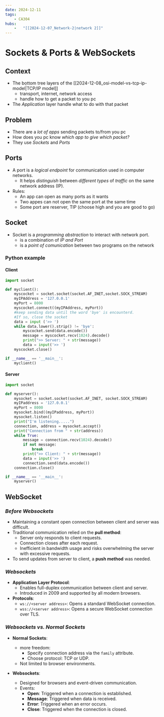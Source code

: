 ```yaml
---
date: 2024-12-11 
tags: 
    - CA304
hubs: 
    -   "[[2024-12-07_Network-2|network 2]]"
---
```


# Sockets & Ports & WebSockets

## Context
- The bottom tree layers of the [[2024-12-08_osi-model-vs-tcp-ip-model|TCP/IP model]] 
  - transport, internet, network access
  - handle how to get a packet to you pc
- The *Application* layer handle what to do with that packet

## Problem
- There are a *lot of apps* sending packets to/from you pc
- How does you pc know *which app to give which packet?*
- They use *Sockets* and *Ports*

## Ports
- A port is a *logical endpoint* for communication used in computer networks. 
  - It helps *distinguish* between *different types* of *traffic* on the same network address (IP).
- Rules:
  - An app can open as many ports as it wants
  - Two appes can not open the same port at the same time
  - Some port are reserver, TIP (choose high and you are good to go)

## Socket
- Socket is a *programming abstraction* to interact with network port.
  - is a combination of *IP and Port*
  - is a *point of comunication* between two programs on the network
### Python example
#### Client
```python
import socket

def myclient():
    myscocket = socket.socket(socket.AF_INET,socket.SOCK_STREAM)
    myIPAddress = '127.0.0.1'
    myPort = 8000
    myscocket.connect((myIPAddress, myPort))
    #keep sending data until the word 'bye' is encounterd. 
    #If so, close the socket
    data = input ('>> ')
    while data.lower().strip() != 'bye':
        myscocket.send(data.encode()) 
        message = myscocket.recv(1024).decode()
        print(">> Server: " + str(message))
        data = input('>> ')
    myscocket.close()

if __name__ == '__main__':
    myclient()    
```
#### Server
```python
import socket

def myserver():
    mysocket = socket.socket(socket.AF_INET, socket.SOCK_STREAM)
    myIPaddress = '127.0.0.1'
    myPort = 8000
    mysocket.bind((myIPaddress, myPort))
    mysocket.listen()
    print("I'm listening.....")
    connection, address = mysocket.accept()
    print("Connection from " + str(address))
    while True:
        message = connection.recv(1024).decode()
        if not message:
            break
        print(">> Client: " + str(message))
        data = input('>> ')
        connection.send(data.encode())
    connection.close()

if __name__ == '__main__':
    myserver()
```
## WebSocket

### *Before Websockets*
- Maintaining a constant open connection between client and server was difficult.
- Traditional communication relied on the **pull method**:
  - Server only responds to client requests.
  - Connection closes after each request.
  - Inefficient in bandwidth usage and risks overwhelming the server with excessive requests.
- To send updates from server to client, a **push method** was needed.

### *Websockets*
- **Application Layer Protocol**:
  - Enables full-duplex communication between client and server.
  - Introduced in 2009 and supported by all modern browsers.
- **Protocols**:
  - `ws://<server address>`: Opens a standard WebSocket connection.
  - `wss://<server address>`: Opens a secure WebSocket connection over TLS.


### *Websockets vs. Normal Sockets*
- **Normal Sockets**:
  - more freedom:
    - Specify connection address via the `family` attribute.
    - Choose protocol: TCP or UDP.
  - Not limited to browser environments.

- **Websockets**:
  - Designed for browsers and event-driven communication.
  - Events:
    - **Open**: Triggered when a connection is established.
    - **Message**: Triggered when data is received.
    - **Error**: Triggered when an error occurs.
    - **Close**: Triggered when the connection is closed.

